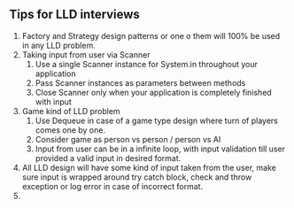 ## Tips for LLD interviews

1. Factory and Strategy design patterns or one o them will 100% be used in any LLD problem. 
2. Taking input from user via Scanner
   1. Use a single Scanner instance for System.in throughout your application 
   2. Pass Scanner instances as parameters between methods 
   3. Close Scanner only when your application is completely finished with input
3. Game kind of LLD problem
   1. Use Dequeue in case of a game type design where turn of players comes one by one.
   2. Consider game as person vs person / person vs AI 
   3. Input from user can be in a infinite loop, with input validation till user provided a valid input in desired format.
4. All LLD design will have some kind of input taken from the user, make sure input is wrapped around try catch block, check and throw exception or log error in case of incorrect format.
5. 